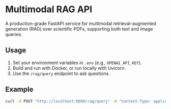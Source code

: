 # Multimodal RAG API

A production-grade FastAPI service for multimodal retrieval-augmented generation (RAG) over scientific PDFs, supporting both text and image queries.

## Usage

1. Set your environment variables in `.env` (e.g., `OPENAI_API_KEY`).
2. Build and run with Docker, or run locally with Uvicorn.
3. Use the `/rag/query` endpoint to ask questions.

## Example

```bash
curl -X POST "http://localhost:8000/rag/query" -H "Content-Type: application/json" -d '{"question": "What does figure 3-1 show?"}'
``` 